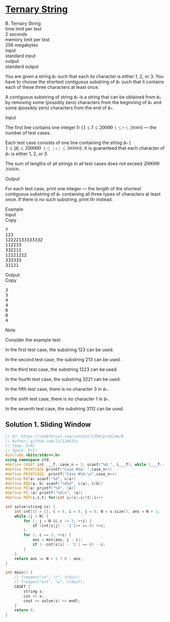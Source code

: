 # [Ternary String](https://codeforces.com/contest/1354/problem/B)

<div class="header">     <div class="title">B. Ternary String</div>     <div class="time-limit">       <div class="property-title">time limit per test</div>2 seconds</div>     <div class="memory-limit">       <div class="property-title">memory limit per test</div>256 megabytes</div>     <div class="input-file">       <div class="property-title">input</div>standard input</div>     <div class="output-file">       <div class="property-title">output</div>standard output</div></div>   <div>     <p>You are given a string <span class="MathJax_Preview" style="color: inherit;"></span><span class="MathJax" id="MathJax-Element-1-Frame" tabindex="0" data-mathml="<math xmlns=&quot;http://www.w3.org/1998/Math/MathML&quot;><mi>s</mi></math>" role="presentation" style="position: relative;"><nobr aria-hidden="true"><span class="math" id="MathJax-Span-1" style="width: 0.539em; display: inline-block;"><span style="display: inline-block; position: relative; width: 0.42em; height: 0px; font-size: 120%;"><span style="position: absolute; clip: rect(1.967em, 1000.36em, 2.741em, -999.997em); top: -2.557em; left: 0em;"><span class="mrow" id="MathJax-Span-2"><span class="mi" id="MathJax-Span-3" style="font-family: STIXGeneral-Italic;">𝑠</span></span><span style="display: inline-block; width: 0px; height: 2.562em;"></span></span></span><span style="display: inline-block; overflow: hidden; vertical-align: -0.068em; border-left: 0px solid; width: 0px; height: 0.718em;"></span></span></nobr><span class="MJX_Assistive_MathML" role="presentation"><math xmlns="http://www.w3.org/1998/Math/MathML"><mi>s</mi></math></span></span><script type="math/tex" id="MathJax-Element-1">s</script> such that each its character is       either <span class="tex-font-style-tt">1</span>, <span class="tex-font-style-tt">2</span>, or <span class="tex-font-style-tt">3</span>. You have to choose the       shortest contiguous substring of <span class="MathJax_Preview" style="color: inherit;"></span><span class="MathJax" id="MathJax-Element-2-Frame" tabindex="0" data-mathml="<math xmlns=&quot;http://www.w3.org/1998/Math/MathML&quot;><mi>s</mi></math>" role="presentation" style="position: relative;"><nobr aria-hidden="true"><span class="math" id="MathJax-Span-4" style="width: 0.539em; display: inline-block;"><span style="display: inline-block; position: relative; width: 0.42em; height: 0px; font-size: 120%;"><span style="position: absolute; clip: rect(1.967em, 1000.36em, 2.741em, -999.997em); top: -2.557em; left: 0em;"><span class="mrow" id="MathJax-Span-5"><span class="mi" id="MathJax-Span-6" style="font-family: STIXGeneral-Italic;">𝑠</span></span><span style="display: inline-block; width: 0px; height: 2.562em;"></span></span></span><span style="display: inline-block; overflow: hidden; vertical-align: -0.068em; border-left: 0px solid; width: 0px; height: 0.718em;"></span></span></nobr><span class="MJX_Assistive_MathML" role="presentation"><math xmlns="http://www.w3.org/1998/Math/MathML"><mi>s</mi></math></span></span><script type="math/tex" id="MathJax-Element-2">s</script> such that it contains       each of these three characters at least once.</p>     <p>A contiguous substring of string <span class="MathJax_Preview" style="color: inherit;"></span><span class="MathJax" id="MathJax-Element-3-Frame" tabindex="0" data-mathml="<math xmlns=&quot;http://www.w3.org/1998/Math/MathML&quot;><mi>s</mi></math>" role="presentation" style="position: relative;"><nobr aria-hidden="true"><span class="math" id="MathJax-Span-7" style="width: 0.539em; display: inline-block;"><span style="display: inline-block; position: relative; width: 0.42em; height: 0px; font-size: 120%;"><span style="position: absolute; clip: rect(1.967em, 1000.36em, 2.741em, -999.997em); top: -2.557em; left: 0em;"><span class="mrow" id="MathJax-Span-8"><span class="mi" id="MathJax-Span-9" style="font-family: STIXGeneral-Italic;">𝑠</span></span><span style="display: inline-block; width: 0px; height: 2.562em;"></span></span></span><span style="display: inline-block; overflow: hidden; vertical-align: -0.068em; border-left: 0px solid; width: 0px; height: 0.718em;"></span></span></nobr><span class="MJX_Assistive_MathML" role="presentation"><math xmlns="http://www.w3.org/1998/Math/MathML"><mi>s</mi></math></span></span><script type="math/tex" id="MathJax-Element-3">s</script> is a string that can be       obtained from <span class="MathJax_Preview" style="color: inherit;"></span><span class="MathJax" id="MathJax-Element-4-Frame" tabindex="0" data-mathml="<math xmlns=&quot;http://www.w3.org/1998/Math/MathML&quot;><mi>s</mi></math>" role="presentation" style="position: relative;"><nobr aria-hidden="true"><span class="math" id="MathJax-Span-10" style="width: 0.539em; display: inline-block;"><span style="display: inline-block; position: relative; width: 0.42em; height: 0px; font-size: 120%;"><span style="position: absolute; clip: rect(1.967em, 1000.36em, 2.741em, -999.997em); top: -2.557em; left: 0em;"><span class="mrow" id="MathJax-Span-11"><span class="mi" id="MathJax-Span-12" style="font-family: STIXGeneral-Italic;">𝑠</span></span><span style="display: inline-block; width: 0px; height: 2.562em;"></span></span></span><span style="display: inline-block; overflow: hidden; vertical-align: -0.068em; border-left: 0px solid; width: 0px; height: 0.718em;"></span></span></nobr><span class="MJX_Assistive_MathML" role="presentation"><math xmlns="http://www.w3.org/1998/Math/MathML"><mi>s</mi></math></span></span><script type="math/tex" id="MathJax-Element-4">s</script> by removing some (possibly zero) characters       from the beginning of <span class="MathJax_Preview" style="color: inherit;"></span><span class="MathJax" id="MathJax-Element-5-Frame" tabindex="0" data-mathml="<math xmlns=&quot;http://www.w3.org/1998/Math/MathML&quot;><mi>s</mi></math>" role="presentation" style="position: relative;"><nobr aria-hidden="true"><span class="math" id="MathJax-Span-13" style="width: 0.539em; display: inline-block;"><span style="display: inline-block; position: relative; width: 0.42em; height: 0px; font-size: 120%;"><span style="position: absolute; clip: rect(1.967em, 1000.36em, 2.741em, -999.997em); top: -2.557em; left: 0em;"><span class="mrow" id="MathJax-Span-14"><span class="mi" id="MathJax-Span-15" style="font-family: STIXGeneral-Italic;">𝑠</span></span><span style="display: inline-block; width: 0px; height: 2.562em;"></span></span></span><span style="display: inline-block; overflow: hidden; vertical-align: -0.068em; border-left: 0px solid; width: 0px; height: 0.718em;"></span></span></nobr><span class="MJX_Assistive_MathML" role="presentation"><math xmlns="http://www.w3.org/1998/Math/MathML"><mi>s</mi></math></span></span><script type="math/tex" id="MathJax-Element-5">s</script> and some (possibly zero) characters       from the end of <span class="MathJax_Preview" style="color: inherit;"></span><span class="MathJax" id="MathJax-Element-6-Frame" tabindex="0" data-mathml="<math xmlns=&quot;http://www.w3.org/1998/Math/MathML&quot;><mi>s</mi></math>" role="presentation" style="position: relative;"><nobr aria-hidden="true"><span class="math" id="MathJax-Span-16" style="width: 0.539em; display: inline-block;"><span style="display: inline-block; position: relative; width: 0.42em; height: 0px; font-size: 120%;"><span style="position: absolute; clip: rect(1.967em, 1000.36em, 2.741em, -999.997em); top: -2.557em; left: 0em;"><span class="mrow" id="MathJax-Span-17"><span class="mi" id="MathJax-Span-18" style="font-family: STIXGeneral-Italic;">𝑠</span></span><span style="display: inline-block; width: 0px; height: 2.562em;"></span></span></span><span style="display: inline-block; overflow: hidden; vertical-align: -0.068em; border-left: 0px solid; width: 0px; height: 0.718em;"></span></span></nobr><span class="MJX_Assistive_MathML" role="presentation"><math xmlns="http://www.w3.org/1998/Math/MathML"><mi>s</mi></math></span></span><script type="math/tex" id="MathJax-Element-6">s</script>.</p></div>         <div class="input-specification">     <div class="section-title">Input</div>          <p>The first line contains one integer <span class="MathJax_Preview" style="color: inherit;"></span><span class="MathJax" id="MathJax-Element-7-Frame" tabindex="0" data-mathml="<math xmlns=&quot;http://www.w3.org/1998/Math/MathML&quot;><mi>t</mi></math>" role="presentation" style="position: relative;"><nobr aria-hidden="true"><span class="math" id="MathJax-Span-19" style="width: 0.36em; display: inline-block;"><span style="display: inline-block; position: relative; width: 0.301em; height: 0px; font-size: 120%;"><span style="position: absolute; clip: rect(1.789em, 1000.24em, 2.741em, -999.997em); top: -2.557em; left: 0em;"><span class="mrow" id="MathJax-Span-20"><span class="mi" id="MathJax-Span-21" style="font-family: STIXGeneral-Italic;">𝑡</span></span><span style="display: inline-block; width: 0px; height: 2.562em;"></span></span></span><span style="display: inline-block; overflow: hidden; vertical-align: -0.068em; border-left: 0px solid; width: 0px; height: 0.861em;"></span></span></nobr><span class="MJX_Assistive_MathML" role="presentation"><math xmlns="http://www.w3.org/1998/Math/MathML"><mi>t</mi></math></span></span><script type="math/tex" id="MathJax-Element-7">t</script> (<span class="MathJax_Preview" style="color: inherit;"></span><span class="MathJax" id="MathJax-Element-8-Frame" tabindex="0" data-mathml="<math xmlns=&quot;http://www.w3.org/1998/Math/MathML&quot;><mn>1</mn><mo>&amp;#x2264;</mo><mi>t</mi><mo>&amp;#x2264;</mo><mn>20000</mn></math>" role="presentation" style="position: relative;"><nobr aria-hidden="true"><span class="math" id="MathJax-Span-22" style="width: 7.086em; display: inline-block;"><span style="display: inline-block; position: relative; width: 5.896em; height: 0px; font-size: 120%;"><span style="position: absolute; clip: rect(1.729em, 1005.9em, 2.86em, -999.997em); top: -2.557em; left: 0em;"><span class="mrow" id="MathJax-Span-23"><span class="mn" id="MathJax-Span-24" style="font-family: STIXGeneral-Regular;">1</span><span class="mo" id="MathJax-Span-25" style="font-family: STIXGeneral-Regular; padding-left: 0.301em;">≤</span><span class="mi" id="MathJax-Span-26" style="font-family: STIXGeneral-Italic; padding-left: 0.301em;">𝑡</span><span class="mo" id="MathJax-Span-27" style="font-family: STIXGeneral-Regular; padding-left: 0.301em;">≤</span><span class="mn" id="MathJax-Span-28" style="font-family: STIXGeneral-Regular; padding-left: 0.301em;">20000</span></span><span style="display: inline-block; width: 0px; height: 2.562em;"></span></span></span><span style="display: inline-block; overflow: hidden; vertical-align: -0.211em; border-left: 0px solid; width: 0px; height: 1.075em;"></span></span></nobr><span class="MJX_Assistive_MathML" role="presentation"><math xmlns="http://www.w3.org/1998/Math/MathML"><mn>1</mn><mo>≤</mo><mi>t</mi><mo>≤</mo><mn>20000</mn></math></span></span><script type="math/tex" id="MathJax-Element-8">1 \le t \le       20000</script>) — the number of test cases.</p>     <p>Each test case consists of one line containing the string <span class="MathJax_Preview" style="color: inherit;"></span><span class="MathJax" id="MathJax-Element-9-Frame" tabindex="0" data-mathml="<math xmlns=&quot;http://www.w3.org/1998/Math/MathML&quot;><mi>s</mi></math>" role="presentation" style="position: relative;"><nobr aria-hidden="true"><span class="math" id="MathJax-Span-29" style="width: 0.539em; display: inline-block;"><span style="display: inline-block; position: relative; width: 0.42em; height: 0px; font-size: 120%;"><span style="position: absolute; clip: rect(1.967em, 1000.36em, 2.741em, -999.997em); top: -2.557em; left: 0em;"><span class="mrow" id="MathJax-Span-30"><span class="mi" id="MathJax-Span-31" style="font-family: STIXGeneral-Italic;">𝑠</span></span><span style="display: inline-block; width: 0px; height: 2.562em;"></span></span></span><span style="display: inline-block; overflow: hidden; vertical-align: -0.068em; border-left: 0px solid; width: 0px; height: 0.718em;"></span></span></nobr><span class="MJX_Assistive_MathML" role="presentation"><math xmlns="http://www.w3.org/1998/Math/MathML"><mi>s</mi></math></span></span><script type="math/tex" id="MathJax-Element-9">s</script>       (<span class="MathJax_Preview" style="color: inherit;"></span><span class="MathJax" id="MathJax-Element-10-Frame" tabindex="0" data-mathml="<math xmlns=&quot;http://www.w3.org/1998/Math/MathML&quot;><mn>1</mn><mo>&amp;#x2264;</mo><mrow class=&quot;MJX-TeXAtom-ORD&quot;><mo stretchy=&quot;false&quot;>|</mo></mrow><mi>s</mi><mrow class=&quot;MJX-TeXAtom-ORD&quot;><mo stretchy=&quot;false&quot;>|</mo></mrow><mo>&amp;#x2264;</mo><mn>200000</mn></math>" role="presentation" style="position: relative;"><nobr aria-hidden="true"><span class="math" id="MathJax-Span-32" style="width: 8.574em; display: inline-block;"><span style="display: inline-block; position: relative; width: 7.146em; height: 0px; font-size: 120%;"><span style="position: absolute; clip: rect(1.67em, 1007.15em, 2.92em, -999.997em); top: -2.557em; left: 0em;"><span class="mrow" id="MathJax-Span-33"><span class="mn" id="MathJax-Span-34" style="font-family: STIXGeneral-Regular;">1</span><span class="mo" id="MathJax-Span-35" style="font-family: STIXGeneral-Regular; padding-left: 0.301em;">≤</span><span class="texatom" id="MathJax-Span-36" style="padding-left: 0.301em;"><span class="mrow" id="MathJax-Span-37"><span class="mo" id="MathJax-Span-38" style="font-family: STIXVariants;">|</span></span></span><span class="mi" id="MathJax-Span-39" style="font-family: STIXGeneral-Italic;">𝑠</span><span class="texatom" id="MathJax-Span-40"><span class="mrow" id="MathJax-Span-41"><span class="mo" id="MathJax-Span-42" style="font-family: STIXVariants;">|</span></span></span><span class="mo" id="MathJax-Span-43" style="font-family: STIXGeneral-Regular; padding-left: 0.301em;">≤</span><span class="mn" id="MathJax-Span-44" style="font-family: STIXGeneral-Regular; padding-left: 0.301em;">200000</span></span><span style="display: inline-block; width: 0px; height: 2.562em;"></span></span></span><span style="display: inline-block; overflow: hidden; vertical-align: -0.282em; border-left: 0px solid; width: 0px; height: 1.218em;"></span></span></nobr><span class="MJX_Assistive_MathML" role="presentation"><math xmlns="http://www.w3.org/1998/Math/MathML"><mn>1</mn><mo>≤</mo><mrow class="MJX-TeXAtom-ORD"><mo stretchy="false">|</mo></mrow><mi>s</mi><mrow class="MJX-TeXAtom-ORD"><mo stretchy="false">|</mo></mrow><mo>≤</mo><mn>200000</mn></math></span></span><script type="math/tex" id="MathJax-Element-10">1 \le |s| \le 200000</script>). It is guaranteed that each character       of <span class="MathJax_Preview" style="color: inherit;"></span><span class="MathJax" id="MathJax-Element-11-Frame" tabindex="0" data-mathml="<math xmlns=&quot;http://www.w3.org/1998/Math/MathML&quot;><mi>s</mi></math>" role="presentation" style="position: relative;"><nobr aria-hidden="true"><span class="math" id="MathJax-Span-45" style="width: 0.539em; display: inline-block;"><span style="display: inline-block; position: relative; width: 0.42em; height: 0px; font-size: 120%;"><span style="position: absolute; clip: rect(1.967em, 1000.36em, 2.741em, -999.997em); top: -2.557em; left: 0em;"><span class="mrow" id="MathJax-Span-46"><span class="mi" id="MathJax-Span-47" style="font-family: STIXGeneral-Italic;">𝑠</span></span><span style="display: inline-block; width: 0px; height: 2.562em;"></span></span></span><span style="display: inline-block; overflow: hidden; vertical-align: -0.068em; border-left: 0px solid; width: 0px; height: 0.718em;"></span></span></nobr><span class="MJX_Assistive_MathML" role="presentation"><math xmlns="http://www.w3.org/1998/Math/MathML"><mi>s</mi></math></span></span><script type="math/tex" id="MathJax-Element-11">s</script> is either <span class="tex-font-style-tt">1</span>,         <span class="tex-font-style-tt">2</span>, or <span class="tex-font-style-tt">3</span>.</p>     <p>The sum of lengths of all strings in all test cases does not       exceed <span class="MathJax_Preview" style="color: inherit;"></span><span class="MathJax" id="MathJax-Element-12-Frame" tabindex="0" data-mathml="<math xmlns=&quot;http://www.w3.org/1998/Math/MathML&quot;><mn>200000</mn></math>" role="presentation" style="position: relative;"><nobr aria-hidden="true"><span class="math" id="MathJax-Span-48" style="width: 3.574em; display: inline-block;"><span style="display: inline-block; position: relative; width: 2.979em; height: 0px; font-size: 120%;"><span style="position: absolute; clip: rect(1.729em, 1002.98em, 2.741em, -999.997em); top: -2.557em; left: 0em;"><span class="mrow" id="MathJax-Span-49"><span class="mn" id="MathJax-Span-50" style="font-family: STIXGeneral-Regular;">200000</span></span><span style="display: inline-block; width: 0px; height: 2.562em;"></span></span></span><span style="display: inline-block; overflow: hidden; vertical-align: -0.068em; border-left: 0px solid; width: 0px; height: 1.004em;"></span></span></nobr><span class="MJX_Assistive_MathML" role="presentation"><math xmlns="http://www.w3.org/1998/Math/MathML"><mn>200000</mn></math></span></span><script type="math/tex" id="MathJax-Element-12">200000</script>.</p></div>         <div class="output-specification">     <div class="section-title">Output</div>          <p>For each test case, print one integer — the length of the       shortest contiguous substring of <span class="MathJax_Preview" style="color: inherit;"></span><span class="MathJax" id="MathJax-Element-13-Frame" tabindex="0" data-mathml="<math xmlns=&quot;http://www.w3.org/1998/Math/MathML&quot;><mi>s</mi></math>" role="presentation" style="position: relative;"><nobr aria-hidden="true"><span class="math" id="MathJax-Span-51" style="width: 0.539em; display: inline-block;"><span style="display: inline-block; position: relative; width: 0.42em; height: 0px; font-size: 120%;"><span style="position: absolute; clip: rect(1.967em, 1000.36em, 2.741em, -999.997em); top: -2.557em; left: 0em;"><span class="mrow" id="MathJax-Span-52"><span class="mi" id="MathJax-Span-53" style="font-family: STIXGeneral-Italic;">𝑠</span></span><span style="display: inline-block; width: 0px; height: 2.562em;"></span></span></span><span style="display: inline-block; overflow: hidden; vertical-align: -0.068em; border-left: 0px solid; width: 0px; height: 0.718em;"></span></span></nobr><span class="MJX_Assistive_MathML" role="presentation"><math xmlns="http://www.w3.org/1998/Math/MathML"><mi>s</mi></math></span></span><script type="math/tex" id="MathJax-Element-13">s</script> containing all three       types of characters at least once. If there is no such substring,       print <span class="MathJax_Preview" style="color: inherit;"></span><span class="MathJax" id="MathJax-Element-14-Frame" tabindex="0" data-mathml="<math xmlns=&quot;http://www.w3.org/1998/Math/MathML&quot;><mn>0</mn></math>" role="presentation" style="position: relative;"><nobr aria-hidden="true"><span class="math" id="MathJax-Span-54" style="width: 0.598em; display: inline-block;"><span style="display: inline-block; position: relative; width: 0.479em; height: 0px; font-size: 120%;"><span style="position: absolute; clip: rect(1.729em, 1000.48em, 2.741em, -999.997em); top: -2.557em; left: 0em;"><span class="mrow" id="MathJax-Span-55"><span class="mn" id="MathJax-Span-56" style="font-family: STIXGeneral-Regular;">0</span></span><span style="display: inline-block; width: 0px; height: 2.562em;"></span></span></span><span style="display: inline-block; overflow: hidden; vertical-align: -0.068em; border-left: 0px solid; width: 0px; height: 1.004em;"></span></span></nobr><span class="MJX_Assistive_MathML" role="presentation"><math xmlns="http://www.w3.org/1998/Math/MathML"><mn>0</mn></math></span></span><script type="math/tex" id="MathJax-Element-14">0</script> instead.</p></div>         <div class="sample-tests">     <div class="section-title">Example</div>               <div class="sample-test">       <div class="input">         <div class="title">Input<div title="Copy" data-clipboard-target="#id00985824782314628" id="id009710828607047695" class="input-output-copier">Copy</div></div>         <pre id="id00985824782314628">7
123
12222133333332
112233
332211
12121212
333333
31121
</pre></div>       <div class="output">         <div class="title">Output<div title="Copy" data-clipboard-target="#id007660507861801624" id="id008136380821407467" class="input-output-copier">Copy</div></div>         <pre id="id007660507861801624">3
3
4
4
0
0
4
</pre></div></div></div>         <div class="note">     <div class="section-title">Note</div>          <p>Consider the example test:</p>     <p>In the first test case, the substring <span class="tex-font-style-tt">123</span> can be used.</p>     <p>In the second test case, the substring <span class="tex-font-style-tt">213</span> can be used.</p>     <p>In the third test case, the substring <span class="tex-font-style-tt">1223</span> can be used.</p>     <p>In the fourth test case, the substring <span class="tex-font-style-tt">3221</span> can be used.</p>     <p>In the fifth test case, there is no character <span class="tex-font-style-tt">3</span> in <span class="MathJax_Preview" style="color: inherit;"></span><span class="MathJax" id="MathJax-Element-15-Frame" tabindex="0" data-mathml="<math xmlns=&quot;http://www.w3.org/1998/Math/MathML&quot;><mi>s</mi></math>" role="presentation" style="position: relative;"><nobr aria-hidden="true"><span class="math" id="MathJax-Span-57" style="width: 0.539em; display: inline-block;"><span style="display: inline-block; position: relative; width: 0.42em; height: 0px; font-size: 120%;"><span style="position: absolute; clip: rect(1.967em, 1000.36em, 2.741em, -999.997em); top: -2.557em; left: 0em;"><span class="mrow" id="MathJax-Span-58"><span class="mi" id="MathJax-Span-59" style="font-family: STIXGeneral-Italic;">𝑠</span></span><span style="display: inline-block; width: 0px; height: 2.562em;"></span></span></span><span style="display: inline-block; overflow: hidden; vertical-align: -0.068em; border-left: 0px solid; width: 0px; height: 0.718em;"></span></span></nobr><span class="MJX_Assistive_MathML" role="presentation"><math xmlns="http://www.w3.org/1998/Math/MathML"><mi>s</mi></math></span></span><script type="math/tex" id="MathJax-Element-15">s</script>.</p>     <p>In the sixth test case, there is no character <span class="tex-font-style-tt">1</span> in <span class="MathJax_Preview" style="color: inherit;"></span><span class="MathJax" id="MathJax-Element-16-Frame" tabindex="0" data-mathml="<math xmlns=&quot;http://www.w3.org/1998/Math/MathML&quot;><mi>s</mi></math>" role="presentation" style="position: relative;"><nobr aria-hidden="true"><span class="math" id="MathJax-Span-60" style="width: 0.539em; display: inline-block;"><span style="display: inline-block; position: relative; width: 0.42em; height: 0px; font-size: 120%;"><span style="position: absolute; clip: rect(1.967em, 1000.36em, 2.741em, -999.997em); top: -2.557em; left: 0em;"><span class="mrow" id="MathJax-Span-61"><span class="mi" id="MathJax-Span-62" style="font-family: STIXGeneral-Italic;">𝑠</span></span><span style="display: inline-block; width: 0px; height: 2.562em;"></span></span></span><span style="display: inline-block; overflow: hidden; vertical-align: -0.068em; border-left: 0px solid; width: 0px; height: 0.718em;"></span></span></nobr><span class="MJX_Assistive_MathML" role="presentation"><math xmlns="http://www.w3.org/1998/Math/MathML"><mi>s</mi></math></span></span><script type="math/tex" id="MathJax-Element-16">s</script>.</p>     <p>In the seventh test case, the substring <span class="tex-font-style-tt">3112</span> can be used.</p></div>

## Solution 1. Sliding Window

```cpp
// OJ: https://codeforces.com/contest/1354/problem/B
// Author: github.com/lzl124631x
// Time: O(N)
// Space: O(1)
#include <bits/stdc++.h>
using namespace std;
#define CASET int ___T, case_n = 1; scanf("%d ", &___T); while (___T-- > 0)
#define PRINTCASE printf("Case #%d: ",case_n++)
#define PRINTCASE_ printf("Case #%d:\n",case_n++)
#define RD(a) scanf("%d", &(a))
#define RDD(a, b) scanf("%d%d", &(a), &(b))
#define PD(a) printf("%d", (a))
#define PD_(a) printf("%d\n", (a))
#define REP(i,s,t) for(int i=(s);i<(t);i++)

int solve(string &s) {
    int cnt[3] = {}, c = 0, i = 0, j = 0, N = s.size(), ans = N + 1;
    while (j < N) {
        for (; j < N && c != 3; ++j) {
            if (cnt[s[j] - '1']++ == 0) ++c;
        }
        for (; c == 3; ++i) {
            ans = min(ans, j - i);
            if (--cnt[s[i] - '1'] == 0) --c;
        }
    }
    return ans == N + 1 ? 0 : ans;
}

int main() {
    // freopen("in", "r", stdin);
    // freopen("out", "w", stdout);
    CASET {
        string s;
        cin >> s;
        cout << solve(s) << endl;
    }
    return 0;
}
```
